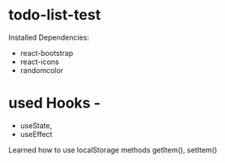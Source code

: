 # todo-list-test

Installed Dependencies:

* react-bootstrap 
* react-icons 
* randomcolor 

# used Hooks - 

* useState,
* useEffect

Learned how to use localStorage methods getItem(), setItem()
